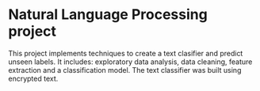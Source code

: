# Natural Language Processing project
This project implements techniques to create a text clasifier and predict unseen labels. It includes: exploratory data analysis, data cleaning, feature extraction and a classification model. The text classifier was built using encrypted text.
